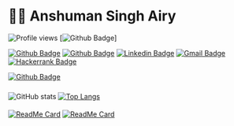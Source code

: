 # :man_technologist: Anshuman Singh Airy

![Profile views](https://gpvc.arturio.dev/anshumanairy)
[![Github Badge](https://img.shields.io/badge/-Fullstack%20Software%20Developer-grey?style=flat&logo=Github&logoColor=white)]

[![Github Badge](https://img.shields.io/badge/-Github-000?style=flat&logo=Github&logoColor=white&link=https://github.com/anshumanairy)](https://github.com/anshumanairy)
[![Github Badge](https://img.shields.io/badge/-Arctic%20Code%20Vault%20Contributor-Black?style=flat&logo=reverbnation&logoColor=white&link=https://github.com/anshumanairy)](https://github.com/anshumanairy)
[![Linkedin Badge](https://img.shields.io/badge/-LinkedIn-blue?style=flat&logo=Linkedin&logoColor=white&link=https://www.linkedin.com/in/anshuman-airy//)](https://www.linkedin.com/in/anshuman-airy/)
[![Gmail Badge](https://img.shields.io/badge/-Gmail-c14438?style=flat&logo=Gmail&logoColor=white&link=mailto:anshuman.airy04@gmail.com)](mailto:anshuman.airy04@gmail.com)
[![Hackerrank Badge](https://img.shields.io/badge/-Hackerrank-success?style=flat&logo=Hackerrank&logoColor=white&link=https://www.hackerrank.com/Anshuman_Airy)](https://www.hackerrank.com/Anshuman_Airy)

[![Github Badge](https://img.shields.io/badge/-QUIKR-success?style=flat&logo=https://image.winudf.com/v2/image1/Y29tLnF1aWtyX2ljb25fMTU1NTUwMjUwNl8wMjc/icon.png?w=170&fakeurl=1&logoColor=white&link=https://github.com/anshumanairy)](https://github.com/anshumanairy)

###
![GitHub stats](https://github-readme-stats.vercel.app/api?username=anshumanairy&count_private=true&show_icons=true&hide=contribs)
[![Top Langs](https://github-readme-stats.vercel.app/api/top-langs/?username=anshumanairy&hide=jupyter%20notebook&layout=compact)](https://github.com/anshumanairy/github-readme-stats)

####
[![ReadMe Card](https://github-readme-stats.vercel.app/api/pin/?username=anshumanairy&repo=penta6)](https://github.com/anshumanairy/penta6)
[![ReadMe Card](https://github-readme-stats.vercel.app/api/pin/?username=anshumanairy&repo=Sprint-Management)](https://github.com/anshumanairy/Sprint-Management)
